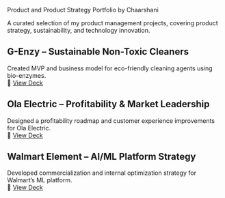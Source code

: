 Product  and Product Strategy Portfolio by Chaarshani

A curated selection of my product management projects, covering product strategy, sustainability, and technology innovation.

## G-Enzy – Sustainable Non-Toxic Cleaners
Created MVP and business model for eco-friendly cleaning agents using bio-enzymes.  
📎 [View Deck](./NonToxicCleaner.pdf)

##  Ola Electric – Profitability & Market Leadership
Designed a profitability roadmap and customer experience improvements for Ola Electric.  
📎 [View Deck](./PSM%20(1).pptx)

##  Walmart Element – AI/ML Platform Strategy
Developed commercialization and internal optimization strategy for Walmart’s ML platform.  
📎 [View Deck](./Walmart%20Elemert.pptx)

